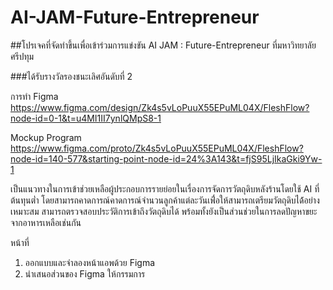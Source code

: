 # AI-JAM-Future-Entrepreneur

##โปรเจคที่จัดทำขึ้นเพื่อเข้าร่วมการแข่งขัน AI JAM : Future-Entrepreneur ที่มหาวิทยาลัยศรีปทุม

###ได้รับรางวัลรองชนะเลิศอันดับที่ 2

การทำ Figma
https://www.figma.com/design/Zk4s5vLoPuuX55EPuML04X/FleshFlow?node-id=0-1&t=u4MI1II7ynlQMpS8-1

Mockup Program
https://www.figma.com/proto/Zk4s5vLoPuuX55EPuML04X/FleshFlow?node-id=140-577&starting-point-node-id=24%3A143&t=fjS95LjIkaGki9Yw-1

เป็นแนวทางในการเข้าช่วยเหลือผู้ประกอบการรายย่อยในเรื่องการจัดการวัตถุดิบหลังร้านโดยใช้ AI ที่ต้นทุนต่ำ
โดยสามารถคาดการณ์คาดการณ์จำนวนลูกค้าแต่ละวันเพื่่อให้สามารถเตรียมวัตถุดิบได้้อย่างเหมาะสม 
สามารถตรวจสอบประวัติการเข้าถึงวัตถุดิบได้ พร้อมทั้งยังเป็นส่วนช่วยในการลดปัญหาขยะจากอาหารเหลือเช่นกัน

หน้าที่
 1. ออกแบบและจำลองหน้าแอพด้วย Figma
 2. นำเสนอส่วนของ Figma ให้กรรมการ




